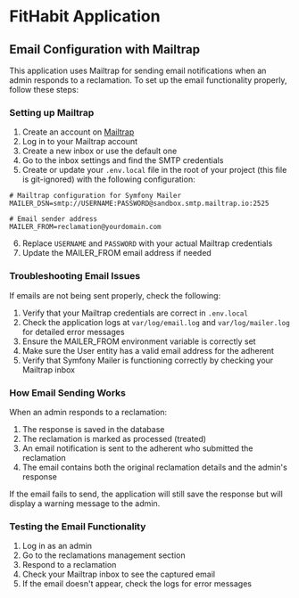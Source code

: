 # FitHabit Application

## Email Configuration with Mailtrap

This application uses Mailtrap for sending email notifications when an admin responds to a reclamation. To set up the email functionality properly, follow these steps:

### Setting up Mailtrap

1. Create an account on [Mailtrap](https://mailtrap.io/)
2. Log in to your Mailtrap account
3. Create a new inbox or use the default one
4. Go to the inbox settings and find the SMTP credentials
5. Create or update your `.env.local` file in the root of your project (this file is git-ignored) with the following configuration:

```
# Mailtrap configuration for Symfony Mailer
MAILER_DSN=smtp://USERNAME:PASSWORD@sandbox.smtp.mailtrap.io:2525

# Email sender address
MAILER_FROM=reclamation@yourdomain.com
```

6. Replace `USERNAME` and `PASSWORD` with your actual Mailtrap credentials
7. Update the MAILER_FROM email address if needed

### Troubleshooting Email Issues

If emails are not being sent properly, check the following:

1. Verify that your Mailtrap credentials are correct in `.env.local`
2. Check the application logs at `var/log/email.log` and `var/log/mailer.log` for detailed error messages
3. Ensure the MAILER_FROM environment variable is correctly set
4. Make sure the User entity has a valid email address for the adherent
5. Verify that Symfony Mailer is functioning correctly by checking your Mailtrap inbox

### How Email Sending Works

When an admin responds to a reclamation:

1. The response is saved in the database
2. The reclamation is marked as processed (treated)
3. An email notification is sent to the adherent who submitted the reclamation
4. The email contains both the original reclamation details and the admin's response

If the email fails to send, the application will still save the response but will display a warning message to the admin.

### Testing the Email Functionality

1. Log in as an admin
2. Go to the reclamations management section
3. Respond to a reclamation
4. Check your Mailtrap inbox to see the captured email
5. If the email doesn't appear, check the logs for error messages 